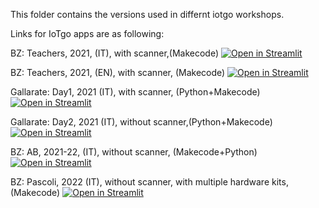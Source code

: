 This folder contains the versions used in differnt iotgo workshops.

Links for IoTgo apps are as following: 

BZ: Teachers, 2021, (IT), with scanner,(Makecode) [![Open in Streamlit](https://static.streamlit.io/badges/streamlit_badge_black_white.svg)](https://share.streamlit.io/iotgo-app/iotgo-io/main/versions/bz_teachers.py)

BZ: Teachers, 2021, (EN), with scanner, (Makecode) [![Open in Streamlit](https://static.streamlit.io/badges/streamlit_badge_black_white.svg)](https://share.streamlit.io/iotgo-app/iotgo-io/main/versions/bz_teachers_EN.py)

Gallarate: Day1, 2021 (IT), with scanner, (Python+Makecode) [![Open in Streamlit](https://static.streamlit.io/badges/streamlit_badge_black_white.svg)](https://share.streamlit.io/iotgo-app/iotgo-io/main/versions/gallarate_day1.py)

Gallarate: Day2, 2021 (IT), without scanner,(Python+Makecode) [![Open in Streamlit](https://static.streamlit.io/badges/streamlit_badge_black_white.svg)](https://share.streamlit.io/iotgo-app/iotgo-io/main/webapp/iotgo-it-0.py)

BZ: AB, 2021-22, (IT), without scanner, (Makecode+Python) [![Open in Streamlit](https://static.streamlit.io/badges/streamlit_badge_black_white.svg)](https://share.streamlit.io/iotgo-app/iotgo-io/main/webapp/iotgo-bz.py)

BZ: Pascoli, 2022 (IT), without scanner, with multiple hardware kits, (Makecode) [![Open in Streamlit](https://static.streamlit.io/badges/streamlit_badge_black_white.svg)](https://share.streamlit.io/iotgo-app/iotgo-io/main/webapp/iotgopascoli_extended.py)


 
